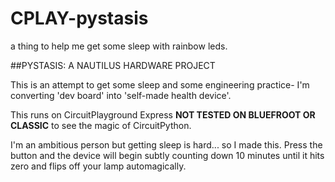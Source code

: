 # CPLAY-pystasis
a thing to help me get some sleep with rainbow leds.


##PYSTASIS: A NAUTILUS HARDWARE PROJECT

This is an attempt to get some sleep and some engineering practice- I'm converting 'dev board' into 'self-made health device'.

This runs on CircuitPlayground Express **NOT TESTED ON BLUEFROOT OR CLASSIC** to see the magic of CircuitPython.

I'm an ambitious person but getting sleep is hard... so I made this.
Press the button and the device will begin subtly counting down 10 minutes until it hits zero and flips off your lamp automagically.
